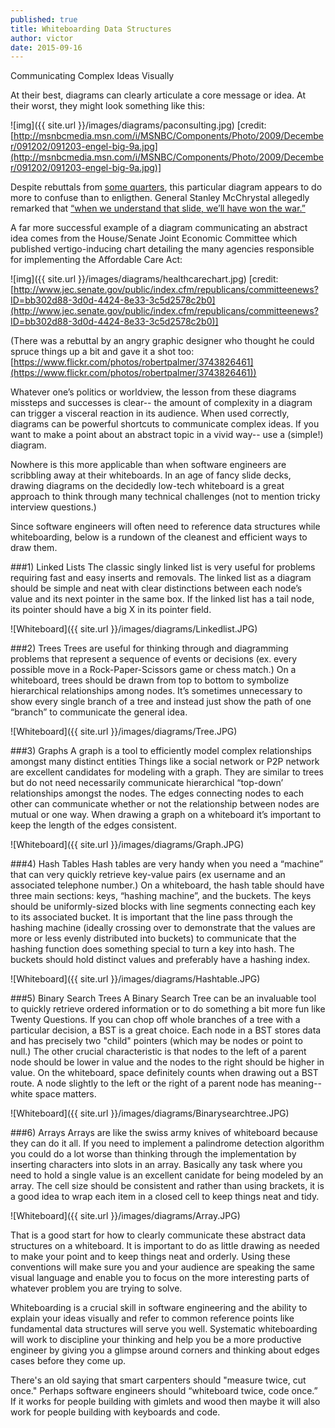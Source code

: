 ```yaml
---
published: true
title: Whiteboarding Data Structures
author: victor
date: 2015-09-16
---
```


Communicating Complex Ideas Visually 


At their best, diagrams can clearly articulate a core message or idea. At their worst, they might look something like this:

![img]({{ site.url }}/images/diagrams/paconsulting.jpg)
[credit: [http://msnbcmedia.msn.com/i/MSNBC/Components/Photo/2009/December/091202/091203-engel-big-9a.jpg](http://msnbcmedia.msn.com/i/MSNBC/Components/Photo/2009/December/091202/091203-engel-big-9a.jpg)]


Despite rebuttals from [some quarters](http://sdwise.com/2013/07/hey-new-york-times-a-causal-loop-diagram-is-not-a-powerpoint-fail/), this particular diagram appears to do more to confuse than to enligthen. General Stanley McChrystal allegedly remarked that  [“when we understand that slide, we’ll have won the war.”](http://www.nytimes.com/210/04/27/world/27powerpoint.html?_r=0)

A far more successful example of a diagram communicating an abstract idea comes from the House/Senate Joint Economic Committee which published vertigo-inducing chart detailing the many agencies responsible for implementing the Affordable Care Act:

![img]({{ site.url }}/images/diagrams/healthcarechart.jpg)
[credit: [http://www.jec.senate.gov/public/index.cfm/republicans/committeenews?ID=bb302d88-3d0d-4424-8e33-3c5d2578c2b0](http://www.jec.senate.gov/public/index.cfm/republicans/committeenews?ID=bb302d88-3d0d-4424-8e33-3c5d2578c2b0)]

(There was a rebuttal by an angry graphic designer who thought he could spruce things up a bit and gave it a shot too: [https://www.flickr.com/photos/robertpalmer/3743826461](https://www.flickr.com/photos/robertpalmer/3743826461))

Whatever one’s politics or worldview, the lesson from these diagrams missteps and successes is clear-- the amount of complexity in a diagram can trigger a visceral reaction in its audience. When used correctly, diagrams can be powerful shortcuts to communicate complex ideas. If you want to make a point about an abstract topic in a vivid way-- use a (simple!) diagram. 

Nowhere is this more applicable than when software engineers are scribbling away at their whiteboards. In an age of fancy slide decks, drawing diagrams on the decidedly low-tech whiteboard is a great approach to think through many technical challenges (not to mention tricky interview questions.) 

Since software engineers will often need to reference data structures while whiteboarding, below is a rundown of the cleanest and efficient ways to draw them.

###1) Linked Lists
The classic singly linked list is very useful for problems requiring fast and easy inserts and removals. The linked list as a diagram should be simple and neat with clear distinctions between each node’s value and its next pointer in the same box. If the linked list has a tail node, its pointer should have a big X in its pointer field.

![Whiteboard]({{ site.url }}/images/diagrams/Linkedlist.JPG)

###2) Trees
Trees are useful for thinking through and diagramming problems that represent a sequence of events or decisions (ex. every possible move in a Rock-Paper-Scissors game or chess match.) On a whiteboard, trees should be drawn from top to bottom to symbolize hierarchical relationships among nodes. It’s sometimes unnecessary to show every single branch of a tree and instead just show the path of one “branch” to communicate the general idea. 

![Whiteboard]({{ site.url }}/images/diagrams/Tree.JPG)

###3) Graphs
A graph is a tool to efficiently model complex relationships amongst many distinct entities Things like a social network or P2P network are excellent candidates for modeling with a graph. They are similar to trees but do not need necessarily communicate hierarchical “top-down’ relationships amongst the nodes. The edges connecting nodes to each other can communicate whether or not the relationship between nodes are mutual or one way. When drawing a graph on a whiteboard it’s important to keep the length of the edges consistent.

![Whiteboard]({{ site.url }}/images/diagrams/Graph.JPG)


###4) Hash Tables
Hash tables are very handy when you need a “machine” that can very quickly retrieve key-value pairs (ex username and an associated telephone number.) On a whiteboard, the hash table should have three main sections: keys, “hashing machine”, and the buckets. The keys should be uniformly-sized blocks with line segments connecting each key to its associated bucket. It is important that the line pass through the hashing machine (ideally crossing over to demonstrate that the values are more or less evenly distributed into buckets) to communicate that the hashing function does something special to turn a key into hash. The buckets should hold distinct values and preferably have a hashing index.

![Whiteboard]({{ site.url }}/images/diagrams/Hashtable.JPG)





###5) Binary Search Trees
A Binary Search Tree can be an invaluable tool to quickly retrieve ordered information or to do something a bit more fun like Twenty Questions. If you can chop off whole branches of a tree with a particular decision, a BST is a great choice. Each node in a BST stores data and has precisely two "child" pointers (which may be nodes or point to null.) The other crucial characteristic is that nodes to the left of a parent node should be lower in value and the nodes to the right should be higher in value. On the whiteboard, space definitely counts when drawing out a BST route. A node slightly to the left or the right of a parent node has meaning-- white space matters.

![Whiteboard]({{ site.url }}/images/diagrams/Binarysearchtree.JPG)


###6) Arrays
Arrays are like the swiss army knives of whiteboard because they can do it all. If you need to implement a palindrome detection algorithm you could do a lot worse than thinking through the implementation by inserting characters into slots in an array. Basically any task where you need to hold a single value is an excellent canidate for being modeled by an array. The cell size should be consistent and rather than using brackets, it is a good idea to wrap each item in a closed cell to keep things neat and tidy.

![Whiteboard]({{ site.url }}/images/diagrams/Array.JPG)


That is a good start for how to clearly communicate these abstract data structures on a whiteboard. It is important to do as little drawing as needed to make your point and to keep things neat and orderly. Using these conventions will make sure you and your audience are speaking the same visual language and enable you to focus on the more interesting parts of whatever problem you are trying to solve.

Whiteboarding is a crucial skill in software engineering and the ability to explain your ideas visually and refer to common reference points like fundamental data structures will serve you well. Systematic whiteboarding will work to discipline your thinking and help you be a more productive engineer by giving you a glimpse around corners and thinking about edges cases before they come up.

There's an old saying that smart carpenters should "measure twice, cut once." Perhaps software engineers should “whiteboard twice, code once.” If it works for people building with gimlets and wood then maybe it will also work for people building with keyboards and code.

